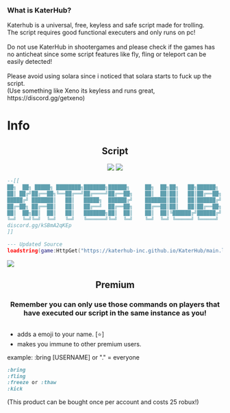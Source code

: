 <div align="left">
  <h3>What is KaterHub?</h3>
  <p class="discription">Katerhub is a universal, free, keyless and safe script made for trolling.<br>The script requires good functional executers and only runs on pc!<br><br>Do not use KaterHub in shootergames and please check if the games has no anticheat since some script features like fly, fling or teleport can be easily detected!<br><br>Please avoid using solara since i noticed that solara starts to fuck up the script.<br>(Use something like Xeno its keyless and runs great, https://discord.gg/getxeno)</p>
  <h1>Info</h1>
  <p class="discription"></p>
</div>
<div align="center">
  
</a>
  <h2>Script</h2>
    <a href="https://discordapp.com/users/947868747576778822" target="_blank"><img src="https://img.shields.io/badge/Founder_and_Scripter-Colin4President-blue"></img></a>
     <a href="https://discord.gg/kSBmA2qKEp" target="_blank"><img src="https://img.shields.io/discord/1185906126022266920?logo=discord&label=Join%20our%20Discord!&color=ba34eb">  
  </img></a>
</div>

```lua
--[[
██╗  ██╗ █████╗ ████████╗███████╗██████╗     ██╗  ██╗██╗   ██╗██████╗ 
██║ ██╔╝██╔══██╗╚══██╔══╝██╔════╝██╔══██╗    ██║  ██║██║   ██║██╔══██╗
█████╔╝ ███████║   ██║   █████╗  ██████╔╝    ███████║██║   ██║██████╔╝
██╔═██╗ ██╔══██║   ██║   ██╔══╝  ██╔══██╗    ██╔══██║██║   ██║██╔══██╗
██║  ██╗██║  ██║   ██║   ███████╗██║  ██║    ██║  ██║╚██████╔╝██████╔╝
╚═╝  ╚═╝╚═╝  ╚═╝   ╚═╝   ╚══════╝╚═╝  ╚═╝    ╚═╝  ╚═╝ ╚═════╝ ╚═════╝   
discord.gg/kSBmA2qKEp
]]

--- Updated Source
loadstring(game:HttpGet("https://katerhub-inc.github.io/KaterHub/main.lua"))()
```
<div align="left">
  <a href="https://github.com/Colin4President/KaterHub" target="_blank"><img src="https://img.shields.io/github/contributors/Colin4President/KaterHub"></img></a>
</div>
<div align="center">
  <h2>Premium</h2>
  <h3>Remember you can only use those commands on players that have executed our script in the same instance as you!</h3>
  <h2> </h2>
</div>

+ adds a emoji to your name. [⭐]
+ makes you immune to other premium users.

example: :bring [USERNAME] or "." = everyone

```css
:bring
:fling
:freeze or :thaw
:kick
```
(This product can be bought once per account and costs 25 robux!)

